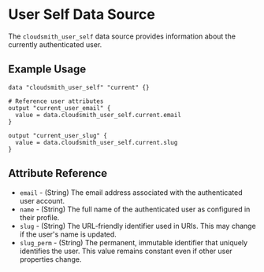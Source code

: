 # User Self Data Source

The `cloudsmith_user_self` data source provides information about the currently authenticated user.

## Example Usage

```hcl
data "cloudsmith_user_self" "current" {}

# Reference user attributes
output "current_user_email" {
  value = data.cloudsmith_user_self.current.email
}

output "current_user_slug" {
  value = data.cloudsmith_user_self.current.slug
}
```

## Attribute Reference

* `email` - (String) The email address associated with the authenticated user account.
* `name` - (String) The full name of the authenticated user as configured in their profile.
* `slug` - (String) The URL-friendly identifier used in URIs. This may change if the user's name is updated.
* `slug_perm` - (String) The permanent, immutable identifier that uniquely identifies the user. This value remains constant even if other user properties change.
